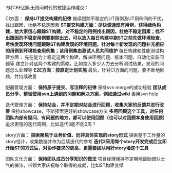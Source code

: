 !!对CBE团队无顾问时代的敏捷运作建议：

CI方面：
**保持UT提交构建的纪律** 继续跟踪不稳定的UT用例及UT用例间的干扰，找出跟因，杜绝不稳定因素
**ST提交构建方面：****尽快调通现有用例，获得绿色构建，给大家信心****跟踪ST构建，对不稳定的用例找出跟因，杜绝不稳定因素；找不出跟因的不稳定用例要剔除出去，可以放入每日构建中****跑ST之前先做环境检查，尽快发现环境问题****跟踪ST构建发现的环境问题，针对每个新发现的问题补充相应的用例到环境检查用例集；该用例集由测试人员共同维护** 每日构建和性能测试构建方面：
 先在能力上稳定这两个构建，解决环境问题、版本问题、自动化安装问题等
 建立针对这两个构建的策略，比如投入多少人力去分析测试结果，发现的问题怎么处理等
**E2E方面：按原定计划实施** 最后，针对CI方面的问题，要不断地回顾，并持续改善

配置管理方面：
**保持原子提交、写注释的纪律** 保持svn merge的成功经验
**团队成员分享、整理使用svn上遇到的问题和解决方案，例如通过wiki** 善用svn help

迭代管理方面：
**保持站会，并不定期对站会进行回顾，收集大家的反馈并进行改善** 保持showcase，不断探索更好的showcase方法
**多用回顾这个工具，对任何团队内部有疑问、有问题的地方，都可以使用回顾（也可以对回顾本身使用回顾）** 追求更短的迭代周期，比如迭代3能不能2周？

story方面：
**探索聚焦于业务价值、而非具体实现的story形式** 探索基于工作量的story估计，收集数据并作为后续迭代的参考
**迭代3采用每个story开发完成后立即开始ST的方式后，对协作要求的更高，更需要团队用好story墙这个工具**

团队文化方面：
**保持团队成员分享知识的做法** 项目经理保持不定期地鼓励团队士气的做法，带领大家庆祝每个取得的成就，比如ST构建变绿

